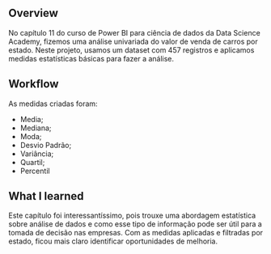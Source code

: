## Overview
No capítulo 11 do curso de Power BI para ciência de dados da Data Science Academy, fizemos uma análise univariada do valor de venda de carros por estado. Neste projeto, usamos um dataset com 457 registros e aplicamos medidas estatísticas básicas para fazer a análise.

## Workflow
As medidas criadas foram:
* Media;
* Mediana;
* Moda;
* Desvio Padrão;
* Variância;
* Quartil;
* Percentil

## What I learned
Este capítulo foi interessantíssimo, pois trouxe uma abordagem estatística sobre análise de dados e como esse tipo de informação pode ser útil para a tomada de decisão nas empresas. Com as medidas aplicadas e filtradas por estado, ficou mais claro identificar oportunidades de melhoria.
